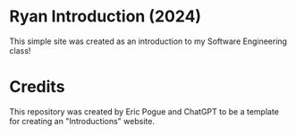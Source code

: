 # Ryan Introduction (2024)
This simple site was created as an introduction to my Software Engineering class!

# Credits
This repository was created by Eric Pogue and ChatGPT to be a template for creating an "Introductions" website.
